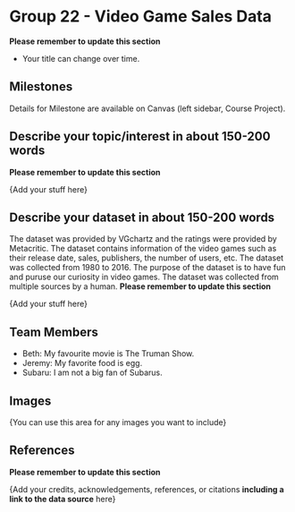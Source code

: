 # Group 22 - Video Game Sales Data

**Please remember to update this section**

- Your title can change over time.

## Milestones

Details for Milestone are available on Canvas (left sidebar, Course Project).

## Describe your topic/interest in about 150-200 words

**Please remember to update this section**

{Add your stuff here}

## Describe your dataset in about 150-200 words

The dataset was provided by VGchartz and the ratings were provided by Metacritic. The dataset contains information of the video games such as their release date, sales, publishers, the number of users, etc. The dataset was collected from 1980 to 2016. The purpose of the dataset is to have fun and puruse our curiosity in video games. The dataset was collected from multiple sources by a human. 
**Please remember to update this section**

{Add your stuff here}

## Team Members


- Beth: My favourite movie is The Truman Show.
- Jeremy: My favorite food is egg.
- Subaru: I am not a big fan of Subarus.

## Images


{You can use this area for any images you want to include}


## References

**Please remember to update this section**

{Add your credits, acknowledgements, references, or citations **including a link to the data source** here}




